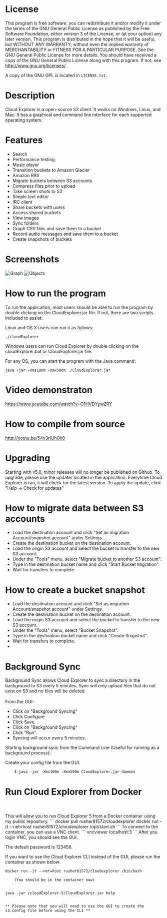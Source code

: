 # License
This program is free software: you can redistribute it and/or modify it under the terms of the GNU General Public License as published by the Free Software Foundation, either version 3 of the License, or (at your option) any later version. This program is distributed in the hope that it will be useful, but WITHOUT ANY WARRANTY; without even the implied warranty of MERCHANTABILITY or FITNESS FOR A PARTICULAR PURPOSE. See the GNU General Public License for more details. You should have received a copy of the GNU General Public License along with this program. If not, see <http://www.gnu.org/licenses/>.

A copy of the GNU GPL is located in `LICENSE.txt`.

# Description 
Cloud Explorer is a open-source S3 client. It works on Windows, Linux, and Mac.  It has a graphical and command line interface for each supported operating system.

# Features

* Search
* Performance testing
* Music player
* Transition buckets to Amazon Glacier  
* Amazon RRS
* Migrate buckets between S3 accounts
* Compress files prior to upload
* Take screen shots to S3
* Simple text editor
* IRC client
* Share buckets with users
* Access shared buckets
* View images
* Sync folders
* Graph CSV files and save them to a bucket
* Record audio messages and save them to a bucket
* Create snapshots of buckets

# Screenshots 

![Graph](https://www.linux-toys.com/performance5.png)
![Objects](https://www.linux-toys.com/objects5.png)

# How to run the program

To run the application, most users should be able to run the program by double clicking on the CloudExplorer.jar file. If not, there are two scripts included to assist:

Linux and OS X users can run it as follows:
```
./cloudExplorer
```
Windows users can run Cloud Explorer by double clicking on the cloudExplorer.bat or CloudExplorer.jar file.

For any OS, you can start the program with the Java command:
```
java -jar -Xms100m -Xmx500m ./CloudExplorer.jar
```
# Video demonstraton

https://www.youtube.com/watch?v=O1HVDYywZRY

# How to compile from source

http://youtu.be/54v3rIUh0h8

# Upgrading

Starting with v5.0, minor releases will no longer be published on Github. To upgrade, please use the updater located in the application. Everytime Cloud Explorer is ran, it will check for the latest version. To apply the update, click "Help -> Check for updates"


# How to migrate data between S3 accounts

* Load the destination account and click "Set as migration Account/snapshot account" under Settings.
* Create the destination bucket on the destination account.
* Load the origin S3 account and select the bucket to transfer to the new S3 account.
* Under the "Tools" menu, select "Migrate bucket to another S3 account".
* Type in the destination bucket name and click "Start Bucket Migration".
* Wait for transfers to complete.

# How to create a bucket snapshot

* Load the destination account and click "Set as migration Account/snapshot account" under Settings.
* Create the destination bucket on the destination account.
* Load the origin S3 account and select the bucket to transfer to the new S3 account.
* Under the "Tools" menu, select "Bucket Snapshot".
* Type in the destination bucket name and click "Create Snapshot".
* Wait for transfers to complete.
* 
# Background Sync

Background Sync allows Cloud Explorer to sync a directory in the background to S3 every 5 minutes. Sync will only upload files that do not exist on S3 and no files will be deleted. 
<br>
<br>
From the GUI: 
* Click on "Background Syncing"
* Click Configure
* Click Save.
* Click on "Background Syncing"
* Click "Run".
* Syncing will occur every 5 minutes.

Starting background sync from the Command Line (Useful for running as a background process):

Create your config file from the GUI.
```
	$ java -jar -Xms100m -Xmx500m CloudExplorer.jar daemon
```

# Run Cloud Explorer from Docker
<br>
<br>
This will allow you to run Cloud Explorer 5 from a Docker container using my public repository.
```
 docker pull rusher81572/cloudexplorer
 docker run -d --net=host rusher81572/cloudexplorer /opt/start.sh
```
To connect to the container, you can use a VNC client.
```
	vncviewer localhost:3
```
After you login VNC, you should see the GUI.


The default password is 123456.


If you want to use the Cloud Explorer CLI instead of the GUI, please run the container as shown below:


	docker run -it --net=host rusher81572/cloudexplorer /bin/bash
	
		(You should be in the container now)


	java -jar /cloudExplorer-5/CloudExplorer.jar help


	** Please note that you will need to use the GUI to create the s3.config file before using the CLI **

	

<br>
